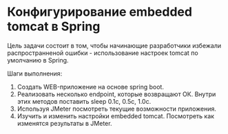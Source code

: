 # Конфигурирование embedded tomcat в Spring

Цель задачи состоит в том, чтобы начинающие разработчики избежали распространненой ошибки - использование настроек tomcat по умолчанию в Spring.

Шаги выполнения:
1. Создать WEB-приложение на основе spring boot. 
2. Реализовать несколько endpoint, которые возвращают ОК. Внутри этих методов поставить sleep 0.1с, 0.5с, 1.0с.
3. Используя JMeter посмотреть текущие возможности приложения.
4. Изучить и изменить настройки embedded tomcat. Посмотреть как изменятся результаты в JMeter.